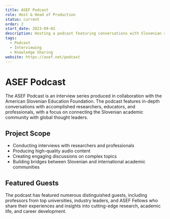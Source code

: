 ```yaml
---
title: ASEF Podcast
role: Host & Head of Production
status: current
order: 2
start_date: 2023-09-01
description: Hosting a podcast featuring conversations with Slovenian researchers and professionals from various fields, exploring their work and insights.
tags:
  - Podcast
  - Interviewing
  - Knowledge Sharing
website: https://asef.net/podcast
---
```


# ASEF Podcast

The ASEF Podcast is an interview series produced in collaboration with the American Slovenian Education Foundation. The podcast features in-depth conversations with accomplished researchers, educators, and professionals, with a focus on connecting the Slovenian academic community with global thought leaders.

## Project Scope

- Conducting interviews with researchers and professionals
- Producing high-quality audio content
- Creating engaging discussions on complex topics
- Building bridges between Slovenian and international academic communities

## Featured Guests

The podcast has featured numerous distinguished guests, including professors from top universities, industry leaders, and ASEF Fellows who share their experiences and insights into cutting-edge research, academic life, and career development.